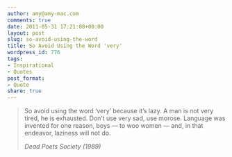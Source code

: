 ```yaml
---
author: amy@amy-mac.com
comments: true
date: 2011-05-31 17:21:08+00:00
layout: post
slug: so-avoid-using-the-word
title: So Avoid Using the Word 'very'
wordpress_id: 776
tags:
- Inspirational
- Quotes
post_format:
- Quote
share: true
---
```


<blockquote>So avoid using the word ‘very’ because it’s lazy. A man is not very tired, he is exhausted. Don’t use very sad, use morose. Language was invented for one reason, boys — to woo women — and, in that endeavor, laziness will not do.

<cite>Dead Poets Society (1989)</cite>
</blockquote>
